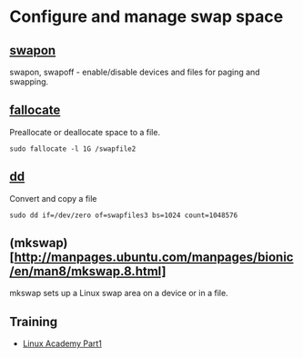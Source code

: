 # Configure and manage swap space

## [swapon](http://manpages.ubuntu.com/manpages/bionic/en/man8/swapon.8.html)
swapon, swapoff - enable/disable devices and files for paging and swapping.

## [fallocate](http://manpages.ubuntu.com/manpages/bionic/en/man1/fallocate.1.html)
Preallocate or deallocate space to a file.
````
sudo fallocate -l 1G /swapfile2
````
## [dd](http://manpages.ubuntu.com/manpages/bionic/en/man1/dd.1.html)
Convert and copy a file
````
sudo dd if=/dev/zero of=swapfiles3 bs=1024 count=1048576
````

## (mkswap)[http://manpages.ubuntu.com/manpages/bionic/en/man8/mkswap.8.html]
mkswap sets up a Linux swap area on a device or in a file.

## Training
* [Linux Academy Part1](https://linuxacademy.com/cp/courses/lesson/course/5412/lesson/6/module/428)